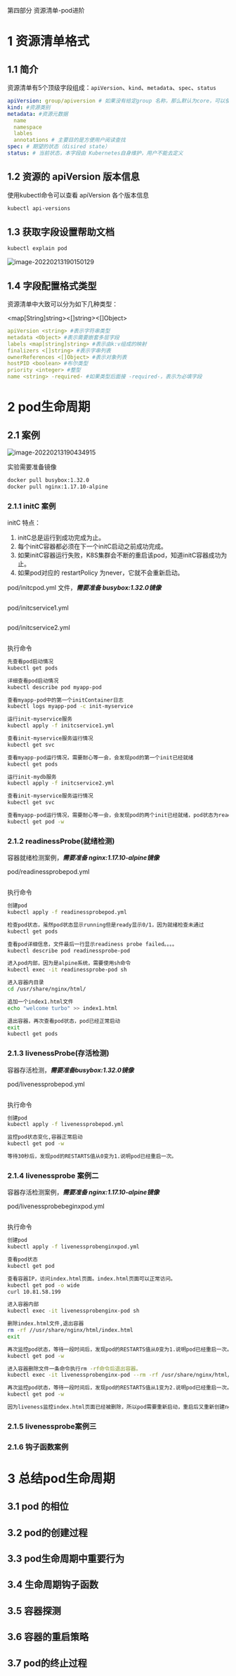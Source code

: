 第四部分 资源清单-pod进阶

# 1 资源清单格式

## 1.1 简介

资源清单有5个顶级字段组成：`apiVersion`、`kind`、`metadata`、`spec`、`status`

```yaml
apiVersion: group/apiversion # 如果没有给定group 名称，那么默认为core，可以使用 kubectl apiversions # 获取当前k8s版本上所有的apiVersion版本信息(每个版本可能不同)
kind: #资源类别 
metadata: #资源元数据
  name
  namespace
  lables
  annotations # 主要目的是方便用户阅读查找 
spec: # 期望的状态（disired state）
status: # 当前状态，本字段由 Kubernetes自身维护，用户不能去定义
```

## 1.2 资源的 apiVersion 版本信息

使用kubectl命令可以查看 apiVersion 各个版本信息

```bash
kubectl api-versions
```

## 1.3 获取字段设置帮助文档

```bash
kubectl explain pod
```

![image-20220213190150129](assest/image-20220213190150129.png)

## 1.4 字段配置格式类型

资源清单中大致可以分为如下几种类型：

<map[String]string><[]string><[]Object>

```yaml
apiVersion <string> #表示字符串类型
metadata <Object> #表示需要嵌套多层字段
labels <map[string]string> #表示由k:v组成的映射 
finalizers <[]string> #表示字串列表 
ownerReferences <[]Object> #表示对象列表 
hostPID <boolean> #布尔类型
priority <integer> #整型
name <string> -required- #如果类型后面接 -required-，表示为必填字段
```



# 2 pod生命周期

## 2.1 案例

![image-20220213190434915](assest/image-20220213190434915.png)

实验需要准备镜像

```bash
docker pull busybox:1.32.0
docker pull nginx:1.17.10-alpine
```

### 2.1.1 initC 案例

initC 特点：

1. initC总是运行到成功完成为止。
2. 每个initC容器都必须在下一个initC启动之前成功完成。
3. 如果initC容器运行失败，K8S集群会不断的重启该pod，知道initC容器成功为止。
4. 如果pod对应的 restartPolicy 为never，它就不会重新启动。

pod/initcpod.yml 文件，***需要准备 busybox:1.32.0镜像***

```yaml

```



pod/initcservice1.yml

```yaml

```



pod/initcservice2.yml

```yaml

```



执行命令

```bash
先查看pod启动情况
kubectl get pods

详细查看pod启动情况
kubectl describe pod myapp-pod

查看myapp-pod中的第一个initContainer日志
kubectl logs myapp-pod -c init-myservice

运行init-myservice服务
kubectl apply -f initcservice1.yml

查看init-myservice服务运行情况
kubectl get svc

查看myapp-pod运行情况，需要耐心等一会，会发现pod的第一个init已经就绪
kubectl get pods

运行init-mydb服务
kubectl apply -f initcservice2.yml

查看init-myservice服务运行情况
kubectl get svc

查看myapp-pod运行情况，需要耐心等一会，会发现pod的两个init已经就绪，pod状态为ready
kubectl get pod -w
```

### 2.1.2 readinessProbe(就绪检测)

容器就绪检测案例，***需要准备 nginx:1.17.10-alpine镜像***

pod/readinessprobepod.yml

```yaml

```



执行命令

```bash
创建pod
kubectl apply -f readinessprobepod.yml

检查pod状态，虽然pod状态显示running但是ready显示0/1，因为就绪检查未通过
kubectl get pods

查看pod详细信息，文件最后一行显示readiness probe failed。。。。
kubectl describe pod readinessprobe-pod

进入pod内部，因为是alpine系统，需要使用sh命令
kubectl exec -it readinessprobe-pod sh

进入容器内目录
cd /usr/share/nginx/html/

追加一个index1.html文件
echo "welcome turbo" >> index1.html 

退出容器，再次查看pod状态，pod已经正常启动
exit
kubectl get pods
```



### 2.1.3 livenessProbe(存活检测)

容器存活检测，***需要准备busybox:1.32.0镜像*** 

pod/livenessprobepod.yml

```yaml

```



执行命令

```bash
创建pod
kubectl apply -f livenessprobepod.yml

监控pod状态变化,容器正常启动
kubectl get pod -w

等待30秒后，发现pod的RESTARTS值从0变为1.说明pod已经重启一次。
```



### 2.1.4 livenessprobe 案例二

容器存活检测案例，***需要准备 nginx:1.17.10-alpine镜像***

pod/livenessprobebeginxpod.yml

```yaml

```

执行命令

```bash
创建pod
kubectl apply -f livenessprobenginxpod.yml

查看pod状态
kubectl get pod

查看容器IP，访问index.html页面。index.html页面可以正常访问。
kubectl get pod -o wide
curl 10.81.58.199

进入容器内部
kubectl exec -it livenessprobenginx-pod sh

删除index.html文件,退出容器
rm -rf //usr/share/nginx/html/index.html
exit

再次监控pod状态，等待一段时间后，发现pod的RESTARTS值从0变为1.说明pod已经重启一次。
kubectl get pod -w

进入容器删除文件一条命令执行rm -rf命令后退出容器。
kubectl exec -it livenessprobenginx-pod --rm -rf /usr/share/nginx/html/index.html

再次监控pod状态，等待一段时间后，发现pod的RESTARTS值从1变为2.说明pod已经重启一次。
kubectl get pod -w

因为liveness监控index.html页面已经被删除，所以pod需要重新启动，重启后又重新创建nginx 镜像。nginx镜像中默认有index.html页面。
```

### 2.1.5 livenessprobe案例三

### 2.1.6 钩子函数案例

# 3 总结pod生命周期

## 3.1 pod 的相位

## 3.2 pod的创建过程

## 3.3 pod生命周期中重要行为

## 3.4 生命周期钩子函数

## 3.5 容器探测

## 3.6 容器的重启策略

## 3.7 pod的终止过程
































